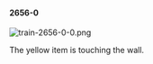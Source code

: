 #### 2656-0
![train-2656-0-0.png](https://github.com/lil-lab/nlvr/raw/master/nlvr/train/images/25/train-2656-0-0.png "train-2656-0-0.png")

The yellow item is touching the wall.
